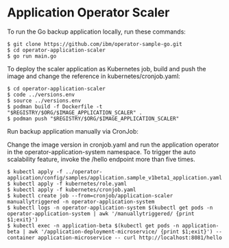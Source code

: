 # Application Operator Scaler

To run the Go backup application locally, run these commands:

```
$ git clone https://github.com/ibm/operator-sample-go.git
$ cd operator-application-scaler
$ go run main.go
```

To deploy the scaler application as Kubernetes job, build and push the image and change the reference in kubernetes/cronjob.yaml:

```
$ cd operator-application-scaler
$ code ../versions.env
$ source ../versions.env
$ podman build -f Dockerfile -t "$REGISTRY/$ORG/$IMAGE_APPLICATION_SCALER" .
$ podman push "$REGISTRY/$ORG/$IMAGE_APPLICATION_SCALER"
```

Run backup application manually via CronJob:

Change the image version in cronjob.yaml and run the application operator in the operator-application-system namespace. To trigger the auto scalability feature, invoke the /hello endpoint more than five times.

```
$ kubectl apply -f ../operator-application/config/samples/application.sample_v1beta1_application.yaml
$ kubectl apply -f kubernetes/role.yaml
$ kubectl apply -f kubernetes/cronjob.yaml
$ kubectl create job --from=cronjob/application-scaler manuallytriggered -n operator-application-system
$ kubectl logs -n operator-application-system $(kubectl get pods -n operator-application-system | awk '/manuallytriggered/ {print $1;exit}')
$ kubectl exec -n application-beta $(kubectl get pods -n application-beta | awk '/application-deployment-microservice/ {print $1;exit}') --container application-microservice -- curl http://localhost:8081/hello
```
